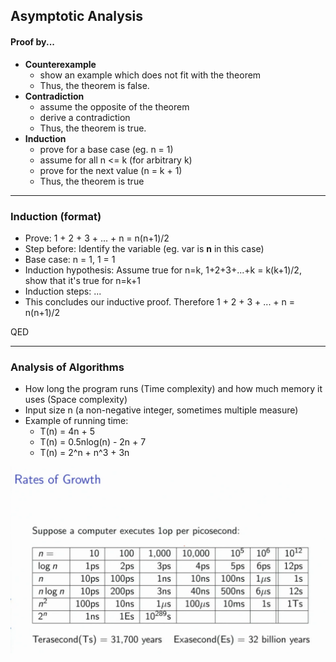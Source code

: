 ## Asymptotic Analysis
#### Proof by...
- __Counterexample__
	- show an example which does not fit with the theorem
	- Thus, the theorem is false.
- __Contradiction__
	- assume the opposite of the theorem
	- derive a contradiction
	- Thus, the theorem is true.
- __Induction__
	- prove for a base case (eg. n = 1)
	- assume for all n <= k (for arbitrary k)
	- prove for the next value (n = k + 1)
	- Thus, the theorem is true

- - -

### Induction (format)
- Prove: 1 + 2 + 3 + ... + n = n(n+1)/2
- Step before: Identify the variable (eg. var is __n__ in this case)
- Base case: n = 1, 1 = 1
- Induction hypothesis: Assume true for n=k, 1+2+3+...+k = k(k+1)/2, show that it's true for n=k+1
- Induction steps: ...
- This concludes our inductive proof. Therefore 1 + 2 + 3 + ... + n = n(n+1)/2

QED

- - -

### Analysis of Algorithms
- How long the program runs (Time complexity) and how much memory it uses (Space complexity)
- Input size n (a non-negative integer, sometimes multiple measure)
- Example of running time:
	- T(n) =  4n + 5
	- T(n) = 0.5nlog(n) - 2n + 7
	- T(n) = 2^n + n^3 + 3n

![Rate of Growth](./img/rate.png)
